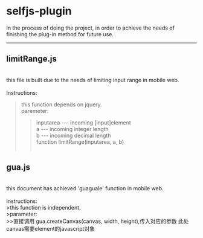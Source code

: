 # selfjs-plugin
In the process of doing the project, in order to achieve the needs of finishing the plug-in method for future use.

-----------------------------------------------------------------------------------------------------------------
## limitRange.js<br>
 <br>
this file is built due to the needs of limiting input range in mobile web.<br>
<br>
Instructions:<br>
>this function depends on jquery.<br>
>paremeter:<br>
>>inputarea --- incoming [input]element<br>
>>a --- incoming integer length<br>
>>b --- incoming  decimal length<br>
>>function limitRange(inputarea, a, b)<br>
 <br>
## gua.js<br>
<br>
this document has achieved 'guaguale' function in mobile web.<br>
<br>
Instructions:<br>
>this function is independent.<br>
>parameter:<br>
>>直接调用 gua.createCanvas(canvas, width, height),传入对应的参数 此处canvas需要element的javascript对象
